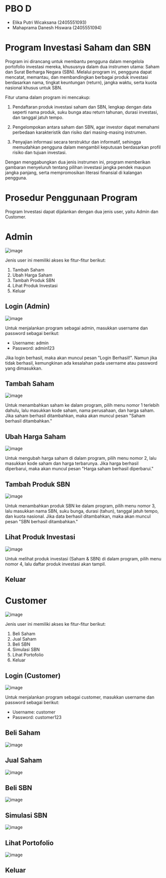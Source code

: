 # PBO D
* Elika Putri Wicaksana (2405551093)
* Mahaprama Danesh Hiswara (2405551094)

# Program Investasi Saham dan SBN
Program ini dirancang untuk membantu pengguna dalam mengelola portofolio investasi mereka, khususnya dalam dua instrumen utama: 
Saham dan Surat Berharga Negara (SBN). Melalui program ini, pengguna dapat mencatat, memantau, dan membandingkan berbagai produk 
investasi berdasarkan nama, tingkat keuntungan (return), jangka waktu, serta kuota nasional khusus untuk SBN.

Fitur utama dalam program ini mencakup:

1. Pendaftaran produk investasi saham dan SBN, lengkap dengan data seperti nama produk, suku bunga atau return tahunan, durasi investasi, dan tanggal jatuh tempo.

2. Pengelompokan antara saham dan SBN, agar investor dapat memahami perbedaan karakteristik dan risiko dari masing-masing instrumen.

3. Penyajian informasi secara terstruktur dan informatif, sehingga memudahkan pengguna dalam mengambil keputusan berdasarkan profil risiko dan tujuan investasi.

Dengan menggabungkan dua jenis instrumen ini, program memberikan gambaran menyeluruh tentang pilihan investasi jangka pendek maupun jangka panjang, serta mempromosikan literasi finansial di kalangan pengguna.

# Prosedur Penggunaan Program

Program Investasi dapat dijalankan dengan dua jenis user, yaitu Admin dan Customer.

# Admin
![image](https://github.com/user-attachments/assets/b50e786f-2cb0-4d95-a4c1-682c0764e07b)


Jenis user ini memiliki akses ke fitur-fitur berikut:
1. Tambah Saham
2. Ubah Harga Saham
3. Tambah Produk SBN
4. Lihat Produk Investasi
5. Keluar

## Login (Admin)
![image](https://github.com/user-attachments/assets/a3e9b090-82e4-4231-9233-999e370cdb9f)

Untuk menjalankan program sebagai admin, masukkan username dan password sebagai berikut:
* Username: admin
* Password: admin123


Jika login berhasil, maka akan muncul pesan "Login Berhasil!".
Namun jika tidak berhasil, kemungkinan ada kesalahan pada username atau password yang dimasukkan.


## Tambah Saham
![image](https://github.com/user-attachments/assets/5db894c4-3c5d-47c3-80ae-c2860105ea1e)


Untuk menambahkan saham ke dalam program, pilih menu nomor 1 terlebih dahulu, lalu masukkan kode saham, nama perusahaan, dan harga saham. Jika saham berhasil ditambahkan, maka akan muncul pesan "Saham berhasil ditambahkan."

## Ubah Harga Saham
![image](https://github.com/user-attachments/assets/0c0f0b4b-6d09-4d4e-bbef-783c30064344)


Untuk mengubah harga saham di dalam program, pilih menu nomor 2, lalu masukkan kode saham dan harga terbarunya. Jika harga berhasil diperbarui, maka akan muncul pesan "Harga saham berhasil diperbarui."

## Tambah Produk SBN
![image](https://github.com/user-attachments/assets/57bc3987-54ae-4c0c-84e6-dad70c3fe4d7)


Untuk menambahkan produk SBN ke dalam program, pilih menu nomor 3, lalu masukkan nama SBN, suku bunga, durasi (tahun), tanggal jatuh tempo, dan kuota nasional. Jika data berhasil ditambahkan, maka akan muncul pesan "SBN berhasil ditambahkan."

## Lihat Produk Investasi
![image](https://github.com/user-attachments/assets/d70ddf47-3802-4bb9-a7ca-ada49650a58d)

Untuk melihat produk investasi (Saham & SBN) di dalam program, pilih menu nomor 4, lalu daftar produk investasi akan tampil.

## Keluar

# Customer
![image](https://github.com/user-attachments/assets/5b743915-c53d-44d3-8ffc-05ddad7cce44)


Jenis user ini memiliki akses ke fitur-fitur berikut:
1. Beli Saham
2. Jual Saham
3. Beli SBN
4. Simulasi SBN
5. Lihat Portofolio
6. Keluar
   
## Login (Customer)
![image](https://github.com/user-attachments/assets/91c8ea9b-fc85-4b03-8a3d-fe60bb90aba9)


Untuk menjalankan program sebagai customer, masukkan username dan password sebagai berikut:
* Username: customer
* Password: customer123

## Beli Saham
![image](https://github.com/user-attachments/assets/d8f577a9-76a0-4e47-9391-41b5e594fe16)

## Jual Saham
![image](https://github.com/user-attachments/assets/a2323f69-de28-498a-951a-7f1480651fd3)


## Beli SBN
![image](https://github.com/user-attachments/assets/f45c1370-e1a7-4a9b-a020-fe498cf4358d)

## Simulasi SBN
![image](https://github.com/user-attachments/assets/4f44d55d-7295-488f-9eee-e73f9cf39570)

## Lihat Portofolio
![image](https://github.com/user-attachments/assets/7f77704c-8afc-4274-8f93-e8bde99ad25b)

## Keluar 

